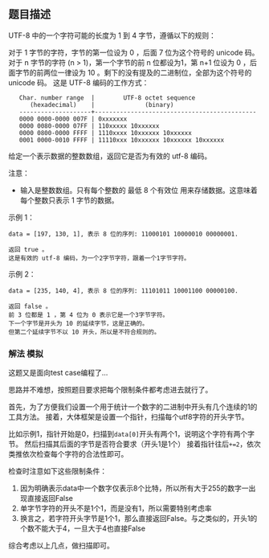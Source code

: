 ## 题目描述
UTF-8 中的一个字符可能的长度为 1 到 4 字节，遵循以下的规则：

对于 1 字节的字符，字节的第一位设为 0 ，后面 7 位为这个符号的 unicode 码。
对于 n 字节的字符 (n > 1)，第一个字节的前 n 位都设为1，第 n+1 位设为 0 ，后面字节的前两位一律设为 10 。剩下的没有提及的二进制位，全部为这个符号的 unicode 码。
这是 UTF-8 编码的工作方式：
```
   Char. number range  |        UTF-8 octet sequence
      (hexadecimal)    |              (binary)
   --------------------+---------------------------------------------
   0000 0000-0000 007F | 0xxxxxxx
   0000 0080-0000 07FF | 110xxxxx 10xxxxxx
   0000 0800-0000 FFFF | 1110xxxx 10xxxxxx 10xxxxxx
   0001 0000-0010 FFFF | 11110xxx 10xxxxxx 10xxxxxx 10xxxxxx
```

给定一个表示数据的整数数组，返回它是否为有效的 utf-8 编码。

注意：
- 输入是整数数组。只有每个整数的 最低 8 个有效位 用来存储数据。这意味着每个整数只表示 1 字节的数据。

示例 1：
```
data = [197, 130, 1], 表示 8 位的序列: 11000101 10000010 00000001.

返回 true 。
这是有效的 utf-8 编码，为一个2字节字符，跟着一个1字节字符。
```
示例 2：
```
data = [235, 140, 4], 表示 8 位的序列: 11101011 10001100 00000100.

返回 false 。
前 3 位都是 1 ，第 4 位为 0 表示它是一个3字节字符。
下一个字节是开头为 10 的延续字节，这是正确的。
但第二个延续字节不以 10 开头，所以是不符合规则的。
```

### 解法 模拟
这题又是面向test case编程了…

思路并不难想，按照题目要求把每个限制条件都考虑进去就行了。

首先，为了方便我们设置一个用于统计一个数字的二进制中开头有几个连续的1的工具方法。
接着，大体框架是设置一个指针，扫描每个utf8字符的开头字节。

比如示例1，指针开始是0，扫描到`data[0]`开头有两个1，说明这个字符有两个字节。
然后扫描其后面的字节是否符合要求（开头1是1个）
接着指针往后`+=2`，依次类推依次检查每个字符的合法性即可。

检查时注意如下这些限制条件：
1. 因为明确表示data中一个数字仅表示8个比特，所以所有大于255的数字一出现直接返回False
2. 单字节字符的开头不是1个1，而是没有1，所以需要特别考虑率
3. 换言之，若字符开头字节是1个1，那么直接返回False。与之类似的，开头1的个数不能大于4，一旦大于4也直接False

综合考虑以上几点，做扫描即可。